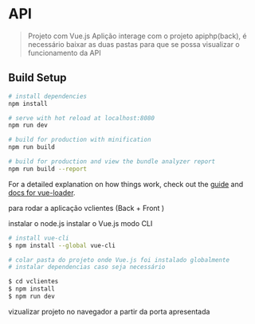 # API

>Projeto com Vue.js 
>Aplição interage com o projeto apiphp(back), é necessário baixar as duas pastas para que se possa visualizar o funcionamento da API

## Build Setup

``` bash
# install dependencies
npm install

# serve with hot reload at localhost:8080
npm run dev

# build for production with minification
npm run build

# build for production and view the bundle analyzer report
npm run build --report
```

For a detailed explanation on how things work, check out the [guide](http://vuejs-templates.github.io/webpack/) and [docs for vue-loader](http://vuejs.github.io/vue-loader).

para rodar a aplicação vclientes (Back + Front )

instalar o node.js
instalar o Vue.js modo CLI

``` bash
# install vue-cli
$ npm install --global vue-cli

# colar pasta do projeto onde Vue.js foi instalado globalmente
# instalar dependencias caso seja necessário

$ cd vclientes
$ npm install
$ npm run dev

```

vizualizar projeto no navegador a partir da porta apresentada
